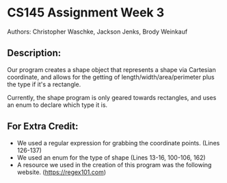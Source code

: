 # CS145 Assignment Week 3
Authors: Christopher Waschke, Jackson Jenks, Brody Weinkauf

## Description:
Our program creates a shape object that represents a shape via Cartesian coordinate, and allows for the getting of length/width/area/perimeter plus the type if it's a rectangle.

Currently, the shape program is only geared towards rectangles, and uses an enum to declare which type it is.

## For Extra Credit:
* We used a regular expression for grabbing the coordinate points. (Lines 126-137)
* We used an enum for the type of shape (Lines 13-16, 100-106, 162)
* A resource we used in the creation of this program was the following website. (https://regex101.com)